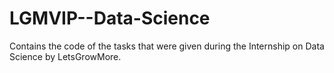 # LGMVIP--Data-Science
Contains the code of the tasks that were given during the Internship on Data Science by LetsGrowMore.
